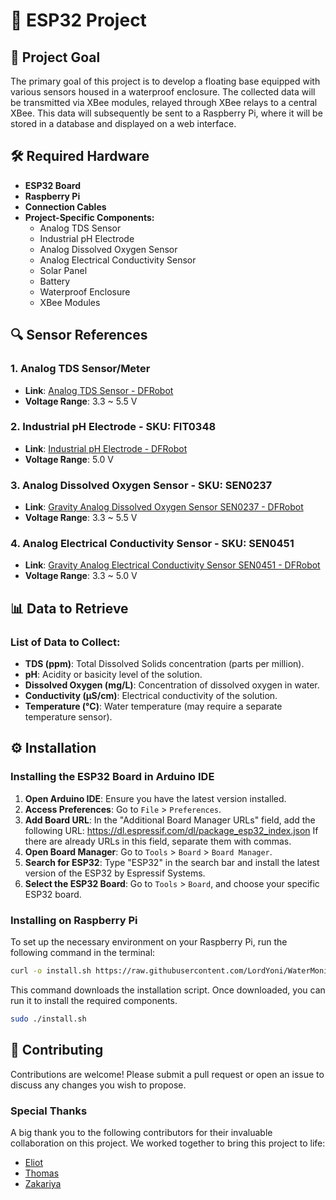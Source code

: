 # 🚀 ESP32 Project

## 🎯 Project Goal

The primary goal of this project is to develop a floating base equipped with various sensors housed in a waterproof enclosure. The collected data will be transmitted via XBee modules, relayed through XBee relays to a central XBee. This data will subsequently be sent to a Raspberry Pi, where it will be stored in a database and displayed on a web interface.

## 🛠️ Required Hardware

- **ESP32 Board**
- **Raspberry Pi**
- **Connection Cables**
- **Project-Specific Components:**
  - Analog TDS Sensor
  - Industrial pH Electrode
  - Analog Dissolved Oxygen Sensor
  - Analog Electrical Conductivity Sensor
  - Solar Panel
  - Battery
  - Waterproof Enclosure
  - XBee Modules

## 🔍 Sensor References

### 1. Analog TDS Sensor/Meter

- **Link**: [Analog TDS Sensor - DFRobot](https://fr.farnell.com/en-FR/dfrobot/sen0244/analogue-tds-sensor-meter-kit/dp/3517934)
- **Voltage Range**: 3.3 ~ 5.5 V

### 2. Industrial pH Electrode - SKU: FIT0348

- **Link**: [Industrial pH Electrode - DFRobot](https://wiki.dfrobot.com/Industrial_pH_electrode_SKU_FIT0348_)
- **Voltage Range**: 5.0 V

### 3. Analog Dissolved Oxygen Sensor - SKU: SEN0237

- **Link**: [Gravity Analog Dissolved Oxygen Sensor SEN0237 - DFRobot](https://wiki.dfrobot.com/Gravity__Analog_Dissolved_Oxygen_Sensor_SKU_SEN0237)
- **Voltage Range**: 3.3 ~ 5.5 V

### 4. Analog Electrical Conductivity Sensor - SKU: SEN0451

- **Link**: [Gravity Analog Electrical Conductivity Sensor SEN0451 - DFRobot](https://wiki.dfrobot.com/SKU_SEN0451_Gravity_Analog_Electrical_Conductivity_Sensor_PRO_K_1)
- **Voltage Range**: 3.3 ~ 5.0 V

## 📊 Data to Retrieve

### List of Data to Collect:

- **TDS (ppm)**: Total Dissolved Solids concentration (parts per million).
- **pH**: Acidity or basicity level of the solution.
- **Dissolved Oxygen (mg/L)**: Concentration of dissolved oxygen in water.
- **Conductivity (µS/cm)**: Electrical conductivity of the solution.
- **Temperature (°C)**: Water temperature (may require a separate temperature sensor).

## ⚙️ Installation

### Installing the ESP32 Board in Arduino IDE

1. **Open Arduino IDE**: Ensure you have the latest version installed.
2. **Access Preferences**: Go to `File` > `Preferences`.
3. **Add Board URL**: In the "Additional Board Manager URLs" field, add the following URL: https://dl.espressif.com/dl/package_esp32_index.json
   If there are already URLs in this field, separate them with commas.
4. **Open Board Manager**: Go to `Tools` > `Board` > `Board Manager`.
5. **Search for ESP32**: Type "ESP32" in the search bar and install the latest version of the ESP32 by Espressif Systems.
6. **Select the ESP32 Board**: Go to `Tools` > `Board`, and choose your specific ESP32 board.

### Installing on Raspberry Pi

To set up the necessary environment on your Raspberry Pi, run the following command in the terminal:

```bash
curl -o install.sh https://raw.githubusercontent.com/LordYoni/WaterMonitor/refs/heads/main/Raspberry/install.sh
```

This command downloads the installation script. Once downloaded, you can run it to install the required components.

```bash
sudo ./install.sh
```

## 🤝 Contributing

Contributions are welcome! Please submit a pull request or open an issue to discuss any changes you wish to propose.

### Special Thanks

A big thank you to the following contributors for their invaluable collaboration on this project. We worked together to bring this project to life:

- [Eliot](https://github.com/GrosChien)
- [Thomas](https://github.com/Thomas127)
- [Zakariya](https://github.com/zakariyaelk)
